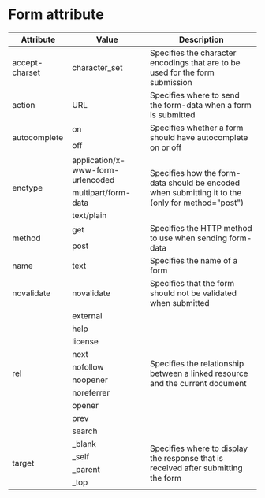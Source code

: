 # Form attribute

<table>
    <thead>
        <tr>
            <th>Attribute </th>
            <th>Value </th>
            <th>Description</th>
        </tr>
    </thead>
    <tbody>
        <tr>
            <td>accept-charset </td>
            <td>character_set </td>
            <td>Specifies the character encodings that are to be used for the form submission</td>
        </tr>
        <tr>
            <td> action </td>
            <td> URL </td>
            <td> Specifies where to send the form-data when a form is submitted</td>
        </tr>
        <tr>
            <td rowspan="2">autocomplete</td>
            <td>on</td>
            <td rowspan="2">Specifies whether a form should have autocomplete on or off</td>
        </tr>
        <tr>
            <td>off</td>
        </tr>
        <tr>
            <td rowspan="3"> enctype</td>
            <td>application/x-www-form-urlencoded</td>
            <td rowspan="3">Specifies how the form-data should be encoded when submitting it to the (only for
                method="post")</td>
        </tr>
        <tr>
            <td>multipart/form-data</td>
        </tr>
        <tr>
            <td>text/plain</td>
        </tr>
        <tr>
            <td rowspan="2">method</td>
            <td>get</td>
            <td rowspan="2">Specifies the HTTP method to use when sending form-data</td>
        </tr>
        <tr>
            <td>post </td>
        </tr>
        <tr>
            <td>name </td>
            <td>text </td>
            <td>Specifies the name of a form</td>
        </tr>
        <tr>
            <td>novalidate </td>
            <td>novalidate </td>
            <td>Specifies that the form should not be validated when submitted</td>
        </tr>
        <tr>
            <td rowspan="10">rel</td>
            <td>external</td>
            <td rowspan="10">Specifies the relationship between a linked resource and the current document</td>
        </tr>
        <tr>
            <td>help</td>
        </tr>
        <tr>
            <td>license</td>
        </tr>
        <tr>
            <td>next</td>
        </tr>
        <tr>
            <td>nofollow</td>
        </tr>
        <tr>
            <td>noopener</td>
        </tr>
        <tr>
            <td>noreferrer</td>
        </tr>
        <tr>
            <td>opener</td>
        </tr>
        <tr>
            <td>prev</td>
        </tr>
        <tr>
            <td>search</td>
        </tr>
        <tr>
            <td rowspan="4">target</td>
            <td>_blank</td>
            <td rowspan="4">Specifies where to display the response that is received after submitting the form</td>
        </tr>
        <tr>
            <td> _self </td>
        </tr>
        <tr>
            <td> _parent</td>
        </tr>
        <tr>
            <td> _top</td>
        </tr>
    </tbody>
</table>
